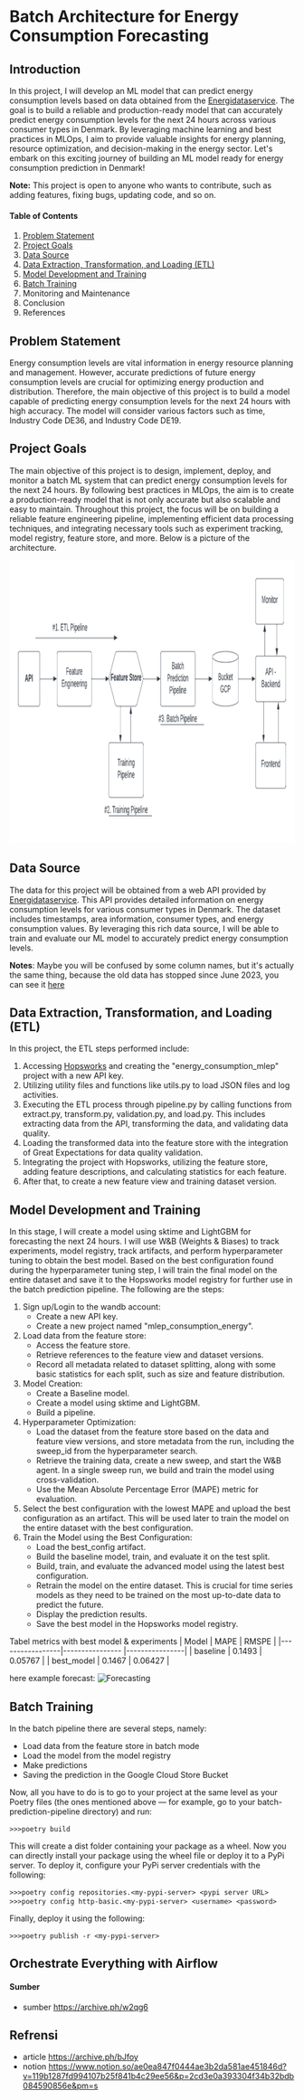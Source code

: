 # Batch Architecture for Energy Consumption Forecasting
## Introduction

In this project, I will develop an ML model that can predict energy consumption levels based on data obtained from the [Energidataservice](https://www.energidataservice.dk/). The goal is to build a reliable and production-ready model that can accurately predict energy consumption levels for the next 24 hours across various consumer types in Denmark. By leveraging machine learning and best practices in MLOps, I aim to provide valuable insights for energy planning, resource optimization, and decision-making in the energy sector. Let's embark on this exciting journey of building an ML model ready for energy consumption prediction in Denmark!

**Note:** This project is open to anyone who wants to contribute, such as adding features, fixing bugs, updating code, and so on.
 
#### Table of Contents
1. [Problem Statement](#problem-statement)
2. [Project Goals](#project-goals)
3. [Data Source](#data-source)
4. [Data Extraction, Transformation, and Loading (ETL)](#etl-pipeline)
5. [Model Development and Training](#model_training)
6. [Batch Training](#batch-training)
7. Monitoring and Maintenance
8. Conclusion
9. References

## Problem Statement<a name="problem-statement"></a>
Energy consumption levels are vital information in energy resource planning and management. However, accurate predictions of future energy consumption levels are crucial for optimizing energy production and distribution. Therefore, the main objective of this project is to build a model capable of predicting energy consumption levels for the next 24 hours with high accuracy. The model will consider various factors such as time, Industry Code DE36, and Industry Code DE19.

## Project Goals<a name="project-goals"></a>
The main objective of this project is to design, implement, deploy, and monitor a batch ML system that can predict energy consumption levels for the next 24 hours. By following best practices in MLOps, the aim is to create a production-ready model that is not only accurate but also scalable and easy to maintain. Throughout this project, the focus will be on building a reliable feature engineering pipeline, implementing efficient data processing techniques, and integrating necessary tools such as experiment tracking, model registry, feature store, and more. Below is a picture of the architecture.


<img src="output/flowchart.png" alt="architecture MLOps" width="700" height="500">


## Data Source<a name="data-source"></a>
The data for this project will be obtained from a web API provided by [Energidataservice](https://www.energidataservice.dk/tso-electricity/ConsumptionDK3619codehour).
This API provides detailed information on energy consumption levels for various consumer types in Denmark. The dataset includes timestamps, area information, consumer types, and energy consumption values. By leveraging this rich data source, I will be able to train and evaluate our ML model to accurately predict energy consumption levels.

**Notes**: Maybe you will be confused by some column names, but it's actually the same thing, because the old data has stopped since June 2023, you can see it [here](https://www.energidataservice.dk/tso-electricity/ConsumptionDE35Hour)

## Data Extraction, Transformation, and Loading (ETL)<a name="etl-pipeline"></a>

In this project, the ETL steps performed include:

1. Accessing [Hopsworks](hopsworks.ai) and creating the "energy_consumption_mlep" project with a new API key.
2. Utilizing utility files and functions like utils.py to load JSON files and log activities.
3. Executing the ETL process through pipeline.py by calling functions from extract.py, transform.py, validation.py, and load.py. This includes extracting data from the API, transforming the data, and validating data quality.
4. Loading the transformed data into the feature store with the integration of Great Expectations for data quality validation.
5. Integrating the project with Hopsworks, utilizing the feature store, adding feature descriptions, and calculating statistics for each feature.
6. After that, to create a new feature view and training dataset version.

## Model Development and Training<a name="model_training"></a>

In this stage, I will create a model using sktime and LightGBM for forecasting the next 24 hours. I will use W&B (Weights & Biases) to track experiments, model registry, track artifacts, and perform hyperparameter tuning to obtain the best model. Based on the best configuration found during the hyperparameter tuning step, I will train the final model on the entire dataset and save it to the Hopsworks model registry for further use in the batch prediction pipeline. The following are the steps:

1. Sign up/Login to the wandb account:
    - Create a new API key.
    - Create a new project named "mlep_consumption_energy".
2. Load data from the feature store:
    - Access the feature store.
    - Retrieve references to the feature view and dataset versions.
    - Record all metadata related to dataset splitting, along with some basic statistics for each split, such as size and feature distribution.
3. Model Creation:
    - Create a Baseline model.
    - Create a model using sktime and LightGBM.
    - Build a pipeline.
4. Hyperparameter Optimization:
    - Load the dataset from the feature store based on the data and feature view versions, and store metadata from the run, including the sweep_id from the hyperparameter search.
    - Retrieve the training data, create a new sweep, and start the W&B agent. In a single sweep run, we build and train the model using cross-validation.
    - Use the Mean Absolute Percentage Error (MAPE) metric for evaluation.
5. Select the best configuration with the lowest MAPE and upload the best configuration as an artifact. This will be used later to train the model on the entire dataset with the best configuration.
6. Train the Model using the Best Configuration:
    - Load the best_config artifact.
    - Build the baseline model, train, and evaluate it on the test split.
    - Build, train, and evaluate the advanced model using the latest best configuration.
    - Retrain the model on the entire dataset. This is crucial for time series models as they need to be trained on the most up-to-date data to predict the future.
    - Display the prediction results.
    - Save the best model in the Hopsworks model registry.

Tabel metrics with best model & experiments
| Model           |      MAPE       |      RMSPE     |
|-----------------|---------------- |----------------|
| baseline        |      0.1493     |     0.05767    |
| best_model      |      0.1467     |     0.06427    |


here example forecast:
![Forecasting](image_forecast/image_forecast.png)

## Batch Training<a name="batch-training"></a>
In the batch pipeline there are several steps, namely:
- Load data from the feature store in batch mode
- Load the model from the model registry
- Make predictions
- Saving the prediction in the Google Cloud Store Bucket

Now, all you have to do is to go to your project at the same level as your Poetry files (the ones mentioned above — for example, go to your batch-prediction-pipeline directory) and run:
```
>>>poetry build
```
This will create a dist folder containing your package as a wheel. Now you can directly install your package using the wheel file or deploy it to a PyPi server.
To deploy it, configure your PyPi server credentials with the following:
```
>>>poetry config repositories.<my-pypi-server> <pypi server URL>
>>>poetry config http-basic.<my-pypi-server> <username> <password>
```
Finally, deploy it using the following:
```
>>>poetry publish -r <my-pypi-server>
```

## Orchestrate Everything with Airflow<a name="orchestrate"></a>



#### Sumber 
- sumber https://archive.ph/w2qg6


## Refrensi
- article https://archive.ph/bJfoy
- notion https://www.notion.so/ae0ea847f0444ae3b2da581ae451846d?v=119b1287fd994107b25f841b4c29ee56&p=2cd3e0a393304f34b32bdb084590856e&pm=s
